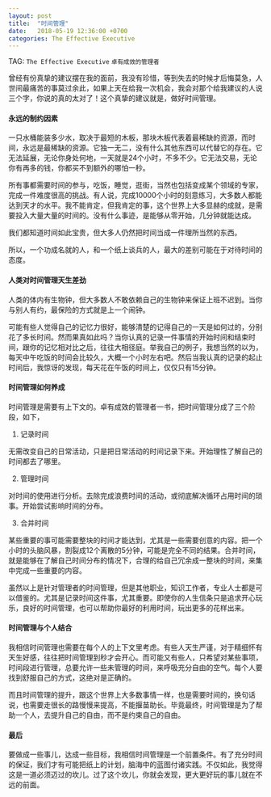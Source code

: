```yaml
---
layout: post
title:  "时间管理"
date:   2018-05-19 12:36:00 +0700
categories: The Effective Executive
---
```

TAG: `The Effective Executive` `卓有成效的管理者`

曾经有份真挚的建议摆在我的面前，我没有珍惜，等到失去的时候才后悔莫急，人世间最痛苦的事莫过余此，如果上天在给我一次机会，我会对那个给我建议的人说三个字，你说的真的太对了！这个真挚的建议就是，做好时间管理。

#### 永远的制约因素

一只水桶能装多少水，取决于最短的木板，那块木板代表着最稀缺的资源，而时间，永远是最稀缺的资源。它独一无二，没有什么其他东西可以代替它的存在。它无法延展，无论你身处何地，一天就是24个小时，不多不少。它无法交易，无论你有再多的钱，你都买不到额外的哪怕一秒。

所有事都需要时间的参与，吃饭，睡觉，逛街，当然也包括变成某个领域的专家，完成一件难度很高的挑战。有人说，完成10000个小时的刻意练习，大多数人都能达到天才的水平。我不能肯定，但我肯定的事，这个世界上大多显赫的成就，是需要投入大量大量的时间的。没有什么事迹，是能够从零开始，几分钟就能达成。

我们都知道时间如此宝贵，但大多人仍然把时间当成一件理所当然的东西。

所以，一个功成名就的人，和一个纸上谈兵的人，最大的差别可能在于对待时间的态度。

#### 人类对时间管理天生差劲

人类的体内有生物钟，但大多数人不敢依赖自己的生物钟来保证上班不迟到。当你与别人有约，最保险的方式就是上一个闹钟。

可能有些人觉得自己的记忆力很好，能够清楚的记得自己的一天是如何过的，分别花了多长时间。然而果真如此吗？当你认真的记录一件事情的开始时间和结束时间，跟你的记忆相对比之后，往往大相径庭。举我自己的例子，我想当然的以为，每天中午吃饭的时间会比较久，大概一个小时左右吧。然后当我认真的记录的起止时间后，我惊讶的发现，每天花在午饭的时间上，仅仅只有15分钟。

#### 时间管理如何养成

时间管理是需要有上下文的。卓有成效的管理者一书，把时间管理分成了三个阶段，如下，

1. 记录时间

无需改变自己的日常活动，只是把日常活动的时间记录下来。开始理性了解自己的时间都去了哪里。

2. 管理时间

对时间的使用进行分析。去除完成浪费时间的活动，或彻底解决循环占用时间的琐事。开始尝试影响时间的分布。

3. 合并时间

某些重要的事可能需要整块的时间才能达到，尤其是一些需要创意的内容。把一个小时的头脑风暴，割裂成12个离散的5分钟，可能是完全不同的结果。合并时间，就是能够在了解自己时间分布的情况下，合理的给自己冗余成一整块的时间，来集中完成一些重要的内容。

虽然以上是针对管理者的时间管理，但是其他职业，知识工作者，专业人士都是可以借鉴的。尤其是记录时间这件事，尤其重要。即使你的人生信条只是追求开心玩乐，良好的时间管理，也可以帮助你最好的利用时间，玩出更多的花样出来。

#### 时间管理与个人结合

我相信时间管理也需要在每个人的上下文里考虑。有些人天生严谨，对于精细怀有天生好感，往往把时间管理到秒才会开心。而可能又有些人，只希望对某些事项，时间段进行管理，总要允许一些未管理的时间，来呼吸充分自由的空气。每个人要找到舒服自己的方式，这绝对是正确的。

而且时间管理的提升，跟这个世界上大多数事情一样，也是需要时间的，换句话说，也需要走很长的路慢慢来提高，不能揠苗助长。毕竟最终，时间管理是为了帮助一个人，去提升自己的自由，而不是约束自己的自由。

#### 最后

要做成一些事儿，达成一些目标，我相信时间管理是一个前置条件。有了充分时间的保证，我们才有可能把纸上的计划，脑海中的蓝图付诸实践。不仅如此，我觉得这是一道必须迈过的坎儿。过了这个坎儿，你就会发现，更大更好玩的事儿就在不远的前面。
